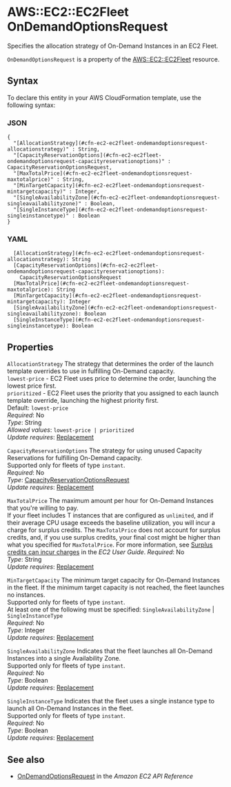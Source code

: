 # AWS::EC2::EC2Fleet OnDemandOptionsRequest<a name="aws-properties-ec2-ec2fleet-ondemandoptionsrequest"></a>

Specifies the allocation strategy of On\-Demand Instances in an EC2 Fleet\.

 `OnDemandOptionsRequest` is a property of the [AWS::EC2::EC2Fleet](https://docs.aws.amazon.com/AWSCloudFormation/latest/UserGuide/aws-resource-ec2-ec2fleet.html) resource\.

## Syntax<a name="aws-properties-ec2-ec2fleet-ondemandoptionsrequest-syntax"></a>

To declare this entity in your AWS CloudFormation template, use the following syntax:

### JSON<a name="aws-properties-ec2-ec2fleet-ondemandoptionsrequest-syntax.json"></a>

```
{
  "[AllocationStrategy](#cfn-ec2-ec2fleet-ondemandoptionsrequest-allocationstrategy)" : String,
  "[CapacityReservationOptions](#cfn-ec2-ec2fleet-ondemandoptionsrequest-capacityreservationoptions)" : CapacityReservationOptionsRequest,
  "[MaxTotalPrice](#cfn-ec2-ec2fleet-ondemandoptionsrequest-maxtotalprice)" : String,
  "[MinTargetCapacity](#cfn-ec2-ec2fleet-ondemandoptionsrequest-mintargetcapacity)" : Integer,
  "[SingleAvailabilityZone](#cfn-ec2-ec2fleet-ondemandoptionsrequest-singleavailabilityzone)" : Boolean,
  "[SingleInstanceType](#cfn-ec2-ec2fleet-ondemandoptionsrequest-singleinstancetype)" : Boolean
}
```

### YAML<a name="aws-properties-ec2-ec2fleet-ondemandoptionsrequest-syntax.yaml"></a>

```
  [AllocationStrategy](#cfn-ec2-ec2fleet-ondemandoptionsrequest-allocationstrategy): String
  [CapacityReservationOptions](#cfn-ec2-ec2fleet-ondemandoptionsrequest-capacityreservationoptions): 
    CapacityReservationOptionsRequest
  [MaxTotalPrice](#cfn-ec2-ec2fleet-ondemandoptionsrequest-maxtotalprice): String
  [MinTargetCapacity](#cfn-ec2-ec2fleet-ondemandoptionsrequest-mintargetcapacity): Integer
  [SingleAvailabilityZone](#cfn-ec2-ec2fleet-ondemandoptionsrequest-singleavailabilityzone): Boolean
  [SingleInstanceType](#cfn-ec2-ec2fleet-ondemandoptionsrequest-singleinstancetype): Boolean
```

## Properties<a name="aws-properties-ec2-ec2fleet-ondemandoptionsrequest-properties"></a>

`AllocationStrategy`  <a name="cfn-ec2-ec2fleet-ondemandoptionsrequest-allocationstrategy"></a>
The strategy that determines the order of the launch template overrides to use in fulfilling On\-Demand capacity\.  
 `lowest-price` \- EC2 Fleet uses price to determine the order, launching the lowest price first\.  
 `prioritized` \- EC2 Fleet uses the priority that you assigned to each launch template override, launching the highest priority first\.  
Default: `lowest-price`   
*Required*: No  
*Type*: String  
*Allowed values*: `lowest-price | prioritized`  
*Update requires*: [Replacement](https://docs.aws.amazon.com/AWSCloudFormation/latest/UserGuide/using-cfn-updating-stacks-update-behaviors.html#update-replacement)

`CapacityReservationOptions`  <a name="cfn-ec2-ec2fleet-ondemandoptionsrequest-capacityreservationoptions"></a>
The strategy for using unused Capacity Reservations for fulfilling On\-Demand capacity\.  
Supported only for fleets of type `instant`\.  
*Required*: No  
*Type*: [CapacityReservationOptionsRequest](aws-properties-ec2-ec2fleet-capacityreservationoptionsrequest.md)  
*Update requires*: [Replacement](https://docs.aws.amazon.com/AWSCloudFormation/latest/UserGuide/using-cfn-updating-stacks-update-behaviors.html#update-replacement)

`MaxTotalPrice`  <a name="cfn-ec2-ec2fleet-ondemandoptionsrequest-maxtotalprice"></a>
The maximum amount per hour for On\-Demand Instances that you're willing to pay\.  
If your fleet includes T instances that are configured as `unlimited`, and if their average CPU usage exceeds the baseline utilization, you will incur a charge for surplus credits\. The `MaxTotalPrice` does not account for surplus credits, and, if you use surplus credits, your final cost might be higher than what you specified for `MaxTotalPrice`\. For more information, see [Surplus credits can incur charges](https://docs.aws.amazon.com/AWSEC2/latest/UserGuide/burstable-performance-instances-unlimited-mode-concepts.html#unlimited-mode-surplus-credits) in the *EC2 User Guide*\.
*Required*: No  
*Type*: String  
*Update requires*: [Replacement](https://docs.aws.amazon.com/AWSCloudFormation/latest/UserGuide/using-cfn-updating-stacks-update-behaviors.html#update-replacement)

`MinTargetCapacity`  <a name="cfn-ec2-ec2fleet-ondemandoptionsrequest-mintargetcapacity"></a>
The minimum target capacity for On\-Demand Instances in the fleet\. If the minimum target capacity is not reached, the fleet launches no instances\.  
Supported only for fleets of type `instant`\.  
At least one of the following must be specified: `SingleAvailabilityZone` \| `SingleInstanceType`   
*Required*: No  
*Type*: Integer  
*Update requires*: [Replacement](https://docs.aws.amazon.com/AWSCloudFormation/latest/UserGuide/using-cfn-updating-stacks-update-behaviors.html#update-replacement)

`SingleAvailabilityZone`  <a name="cfn-ec2-ec2fleet-ondemandoptionsrequest-singleavailabilityzone"></a>
Indicates that the fleet launches all On\-Demand Instances into a single Availability Zone\.  
Supported only for fleets of type `instant`\.  
*Required*: No  
*Type*: Boolean  
*Update requires*: [Replacement](https://docs.aws.amazon.com/AWSCloudFormation/latest/UserGuide/using-cfn-updating-stacks-update-behaviors.html#update-replacement)

`SingleInstanceType`  <a name="cfn-ec2-ec2fleet-ondemandoptionsrequest-singleinstancetype"></a>
Indicates that the fleet uses a single instance type to launch all On\-Demand Instances in the fleet\.  
Supported only for fleets of type `instant`\.  
*Required*: No  
*Type*: Boolean  
*Update requires*: [Replacement](https://docs.aws.amazon.com/AWSCloudFormation/latest/UserGuide/using-cfn-updating-stacks-update-behaviors.html#update-replacement)

## See also<a name="aws-properties-ec2-ec2fleet-ondemandoptionsrequest--seealso"></a>
+  [ OnDemandOptionsRequest](https://docs.aws.amazon.com/AWSEC2/latest/APIReference/API_OnDemandOptionsRequest.html) in the *Amazon EC2 API Reference*